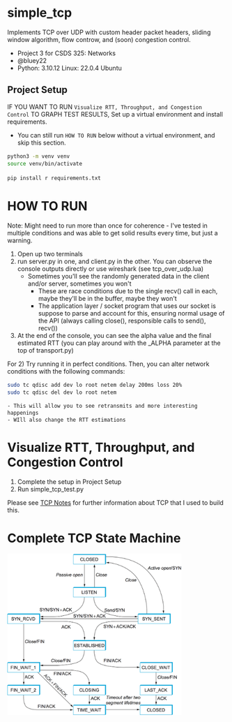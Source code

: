 # simple_tcp
Implements TCP over UDP with custom header packet headers, sliding window algorithm, flow controw, and (soon) congestion control.

- Project 3 for CSDS 325: Networks
- @bluey22
- Python: 3.10.12 Linux: 22.0.4 Ubuntu

## Project Setup
IF YOU WANT TO RUN `Visualize RTT, Throughput, and Congestion Control` TO GRAPH TEST RESULTS, Set up a virtual environment and install requirements.
- You can still run `HOW TO RUN` below without a virtual environment, and skip this section.
```bash
python3 -m venv venv
source venv/bin/activate

pip install r requirements.txt
```

# HOW TO RUN
Note: Might need to run more than once for coherence - I've tested in multiple conditions and was able to get solid results every time, but just a warning.
1) Open up two terminals
2) run server.py in one, and client.py in the other. You can observe the console outputs directly or use wireshark (see tcp_over_udp.lua)
    - Sometimes you'll see the randomly generated data in the client and/or server, sometimes you won't
        - These are race conditions due to the single recv() call in each, maybe they'll be in the buffer, maybe they won't
        - The application layer / socket program that uses our socket is suppose to parse and account for this, ensuring normal
            usage of the API (always calling close(), responsible calls to send(), recv())
3) At the end of the console, you can see the alpha value and the final estimated RTT (you can play around with the _ALPHA parameter at the top of transport.py)

For 2) Try running it in perfect conditions. Then, you can alter network conditions with the following commands:
```bash
sudo tc qdisc add dev lo root netem delay 200ms loss 20%
sudo tc qdisc del dev lo root netem
```
    - This will allow you to see retransmits and more interesting happenings
    - WIll also change the RTT estimations

# Visualize RTT, Throughput, and Congestion Control
1) Complete the setup in Project Setup
2) Run simple_tcp_test.py

Please see [TCP Notes](tcp_notes.md) for further information about TCP that I used to build this.

# Complete TCP State Machine
<img src="./images/tcp_state_diagram.png" alt="TCP State Diagram" width="400"/>


